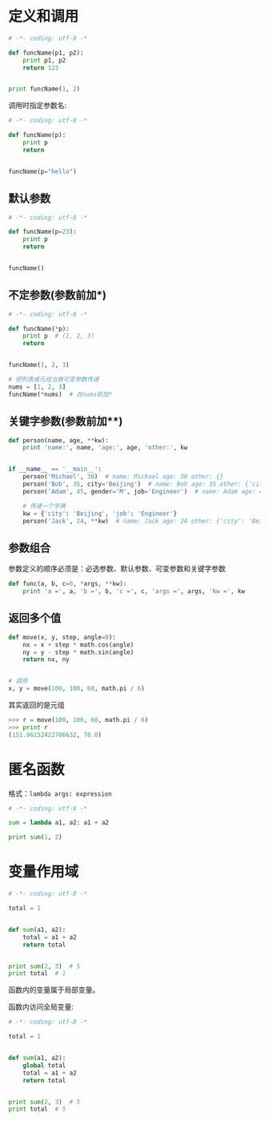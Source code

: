 # 定义和调用

```python
# -*- coding: utf-8 -*

def funcName(p1, p2):
    print p1, p2
    return 123


print funcName(1, 2)
```

调用时指定参数名:

```python
# -*- coding: utf-8 -*

def funcName(p):
    print p
    return


funcName(p="hello")
```

## 默认参数

```python
# -*- coding: utf-8 -*

def funcName(p=23):
    print p
    return


funcName()
```

## 不定参数(参数前加*)

```python
# -*- coding: utf-8 -*

def funcName(*p):
    print p  # (1, 2, 3)
    return


funcName(1, 2, 3)

# 把列表或元组当做可变参数传递
nums = [1, 2, 3]
funcName(*nums)  # 在nums前加*
```

## 关键字参数(参数前加**)

```python
def person(name, age, **kw):
	print 'name:', name, 'age:', age, 'other:', kw


if __name__ == '__main__':
	person('Michael', 30)  # name: Michael age: 30 other: {}
	person('Bob', 35, city='Beijing')  # name: Bob age: 35 other: {'city': 'Beijing'}
	person('Adam', 45, gender='M', job='Engineer')  # name: Adam age: 45 other: {'gender': 'M', 'job': 'Engineer'}

	# 传递一个字典
	kw = {'city': 'Beijing', 'job': 'Engineer'}
	person('Jack', 24, **kw)  # name: Jack age: 24 other: {'city': 'Beijing', 'job': 'Engineer'}
```


## 参数组合

参数定义的顺序必须是：必选参数、默认参数、可变参数和关键字参数

```python
def func(a, b, c=0, *args, **kw):
    print 'a =', a, 'b =', b, 'c =', c, 'args =', args, 'kw =', kw
```


## 返回多个值

```python
def move(x, y, step, angle=0):
    nx = x + step * math.cos(angle)
    ny = y - step * math.sin(angle)
    return nx, ny


# 调用
x, y = move(100, 100, 60, math.pi / 6)
```

其实返回的是元组

```python
>>> r = move(100, 100, 60, math.pi / 6)
>>> print r
(151.96152422706632, 70.0)
```

# 匿名函数

格式：`lambda args: expression`

```python
# -*- coding: utf-8 -*

sum = lambda a1, a2: a1 + a2

print sum(1, 2)
```


# 变量作用域

```python
# -*- coding: utf-8 -*

total = 1


def sum(a1, a2):
    total = a1 + a2
    return total


print sum(2, 3)  # 5
print total  # 1
```

函数内的变量属于局部变量。

函数内访问全局变量:

```python
# -*- coding: utf-8 -*

total = 1


def sum(a1, a2):
    global total
    total = a1 + a2
    return total


print sum(2, 3)  # 5
print total  # 5
```

